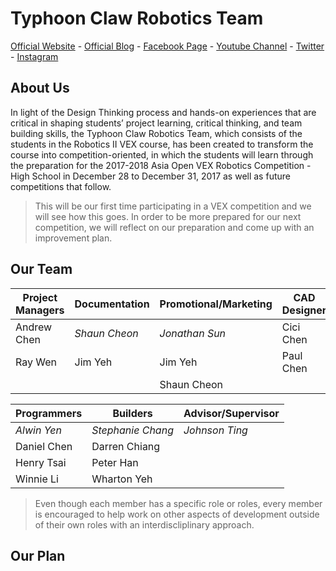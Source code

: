 # Typhoon Claw Robotics Team

[Official Website](https://www.typhoonclaw.com "Our Official Website") - [Official Blog](https://blog.typhoonclaw.com "Our Official Blog") - [Facebook Page](https://www.facebook.com/TyphoonClawVEX/ "Our Facebook Page") - [Youtube Channel](https://www.youtube.com/channel/UCAdetZdsye6MSoaM9uEl5bA "Our Youtube Channel") - [Twitter](https://twitter.com/typhoonclaw "Our Twitter Handle") - [Instagram](https://www.instagram.com/typhoonclaw/ "Our Instagram Profile")

## About Us

In light of the Design Thinking process and hands-on experiences that are critical in shaping students’ project learning, critical thinking, and team building skills, the Typhoon Claw Robotics Team, which consists of the students in the Robotics II VEX course, has been created to transform the course into competition-oriented, in which the students will learn through the preparation for the 2017-2018 Asia Open VEX Robotics Competition - High School in December 28 to December 31, 2017 as well as future competitions that follow.

> This will be our first time participating in a VEX competition and we will see how this goes. In order to be more prepared for our next competition, we will reflect on our preparation and come up with an improvement plan.

## Our Team

| Project Managers | Documentation | Promotional/Marketing | CAD Designer     | Resource Manager   |
| ---------------- |-------------- | --------------------- | ---------------- | ------------------ |
| Andrew Chen      | *Shaun Cheon* | *Jonathan Sun*        | Cici Chen        | *Mcgill Chen*      |
| Ray Wen          | Jim Yeh       | Jim Yeh               | Paul Chen        |                    |
|                  |               | Shaun Cheon           |                  |                    |

| Programmers      | Builders           | Advisor/Supervisor |
| ---------------- |------------------- | ------------------ |
| *Alwin Yen*      | *Stephanie Chang*  | *Johnson Ting*     |
| Daniel Chen      | Darren Chiang      |                    |
| Henry Tsai       | Peter Han          |                    |
| Winnie Li        | Wharton Yeh        |                    |

> Even though each member has a specific role or roles, every member is encouraged to help work on other aspects of development outside of their own roles with an interdiscliplinary approach.

## Our Plan
